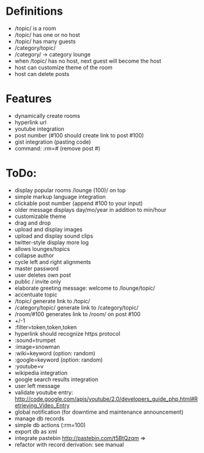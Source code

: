 # Definitions
 - /topic/ is a room
 - /topic/ has one or no host
 - /topic/ has many guests
 - /category/topic/
 - /category/ -> category lounge
 - when /topic/ has no host, next guest will become the host
 - host can customize theme of the room
 - host can delete posts

# Features
 - dynamically create rooms
 - hyperlink url
 - youtube integration
 - post number (#100 should create link to post #100)
 - gist integration (pasting code)
 - command: _:rm=#_ (remove post #)

# ToDo:
 - display popular rooms /lounge (100)/ on top
 - simple markup language integration
 - clickable post number (append #100 to your input)
 - older message displays day/mo/year in addition to min/hour
 - customizable theme
 - drag and drop
 - upload and display images
 - upload and display sound clips
 - twitter-style display more log
 - allows lounges/topics
 - collapse author
 - cycle left and right alignments
 - master password
 - user deletes own post
 - public / invite only
 - elaborate greeting message: welcome to /lounge/topic/
 - accentuate topic
 - /topic/ generate link to /topic/
 - /category/topic/ generate link to /category/topic/
 - /room/#100 generates link to /room/ on post #100
 - +/-1
 - :filter=token,token,token
 - hyperlink should recognize https protocol
 - :sound=trumpet
 - :image=snowman
 - :wiki=keyword (option: random)
 - :google=keyword (option: random)
 - :youtube=v
 - wikipedia integration
 - google search results integration
 - user left message
 - validate youtube entry: http://code.google.com/apis/youtube/2.0/developers_guide_php.html#Retrieving_Video_Entry
 - global notification (for downtime and maintenance announcement)
 - manage db records
 - simple db actions (:rm=100)
 - export db as xml
 - integrate pastebin http://pastebin.com/t5BtQzqm => <script src="http://pastebin.com/embed_js.php?i=t5BtQzqm"></script>
 - refactor with record derivation: see manual
